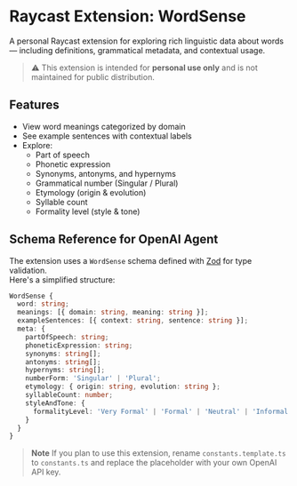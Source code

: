 # Raycast Extension: WordSense

A personal Raycast extension for exploring rich linguistic data about words — including definitions, grammatical metadata, and contextual usage.

> ⚠️ This extension is intended for **personal use only** and is not maintained for public distribution.

## Features

- View word meanings categorized by domain
- See example sentences with contextual labels
- Explore:
  - Part of speech
  - Phonetic expression
  - Synonyms, antonyms, and hypernyms
  - Grammatical number (Singular / Plural)
  - Etymology (origin & evolution)
  - Syllable count
  - Formality level (style & tone)

## Schema Reference for OpenAI Agent

The extension uses a `WordSense` schema defined with [Zod](https://zod.dev/) for type validation.  
Here's a simplified structure:

```ts
WordSense {
  word: string;
  meanings: [{ domain: string, meaning: string }];
  exampleSentences: [{ context: string, sentence: string }];
  meta: {
    partOfSpeech: string;
    phoneticExpression: string;
    synonyms: string[];
    antonyms: string[];
    hypernyms: string[];
    numberForm: 'Singular' | 'Plural';
    etymology: { origin: string, evolution: string };
    syllableCount: number;
    styleAndTone: {
      formalityLevel: 'Very Formal' | 'Formal' | 'Neutral' | 'Informal' | 'Slang';
    }
  }
}
```


> **Note** If you plan to use this extension, rename `constants.template.ts` to `constants.ts` and replace the placeholder with your own OpenAI API key.